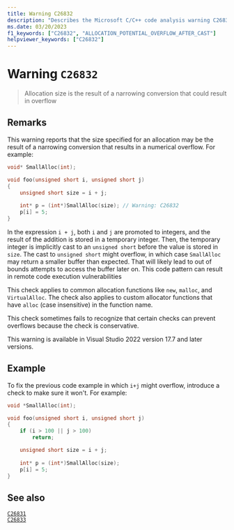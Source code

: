 ```yaml
---
title: Warning C26832
description: "Describes the Microsoft C/C++ code analysis warning C26832, its causes, and how to address it."
ms.date: 03/20/2023
f1_keywords: ["C26832", "ALLOCATION_POTENTIAL_OVERFLOW_AFTER_CAST"]
helpviewer_keywords: ["C26832"]
---
```

# Warning `C26832`

> Allocation size is the result of a narrowing conversion that could result in overflow

## Remarks

This warning reports that the size specified for an allocation may be the result of a narrowing conversion that results in a numerical overflow. For example:

```cpp
void* SmallAlloc(int);

void foo(unsigned short i, unsigned short j)
{
    unsigned short size = i + j;
    
    int* p = (int*)SmallAlloc(size); // Warning: C26832
    p[i] = 5;
}
```

In the expression `i + j`, both `i` and `j` are promoted to integers, and the result of the addition is stored in a temporary integer. Then, the temporary integer is implicitly cast to an `unsigned short` before the value is stored in `size`. The cast to `unsigned short` might overflow, in which case `SmallAlloc` may return a smaller buffer than expected. That will likely lead to out of bounds attempts to access the buffer later on. This code pattern can result in remote code execution vulnerabilities

This check applies to common allocation functions like `new`, `malloc`, and `VirtualAlloc`. The check also applies to custom allocator functions that have `alloc` (case insensitive) in the function name.

This check sometimes fails to recognize that certain checks can prevent overflows because the check is conservative.

This warning is available in Visual Studio 2022 version 17.7 and later versions.

## Example

To fix the previous code example in which `i+j` might overflow, introduce a check to make sure it won't. For example:

```cpp
void *SmallAlloc(int);

void foo(unsigned short i, unsigned short j)
{
    if (i > 100 || j > 100)
        return;

    unsigned short size = i + j;
    
    int* p = (int*)SmallAlloc(size);
    p[i] = 5;
}
```

## See also

[`C26831`](c26831.md)\
[`C26833`](c26833.md)